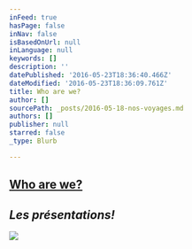 ```yaml
---
inFeed: true
hasPage: false
inNav: false
isBasedOnUrl: null
inLanguage: null
keywords: []
description: ''
datePublished: '2016-05-23T18:36:40.466Z'
dateModified: '2016-05-23T18:36:09.761Z'
title: Who are we?
author: []
sourcePath: _posts/2016-05-18-nos-voyages.md
authors: []
publisher: null
starred: false
_type: Blurb

---
```

## [Who are we?][0]

## _Les présentations!_
![](https://the-grid-user-content.s3-us-west-2.amazonaws.com/5281146d-37f4-4fd7-b467-b8c8dc556d2d.jpg)

[0]: https://thegrid.ai/stahle/who-are-we/